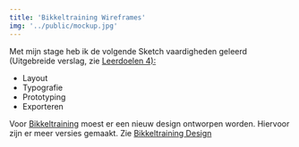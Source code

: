 ```yaml
---
title: 'Bikkeltraining Wireframes'
img: '../public/mockup.jpg'
---
```


<p>Met mijn stage heb ik de volgende Sketch vaardigheden geleerd (Uitgebreide verslag, zie <a href=''>Leerdoelen 4):</a></p><ul><li>Layout</li><li>Typografie</li><li>Prototyping</li><li>Exporteren</li></ul>

<p>Voor <a href='https://www.bikkeltraining.nl/'>Bikkeltraining</a> moest er een nieuw design ontworpen worden. Hiervoor zijn er meer versies gemaakt. Zie <a href='/werkzaamheden/bikkeltraining-design'>Bikkeltraining Design</a></p>